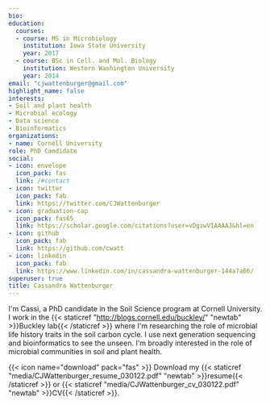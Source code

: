 ```yaml
---
bio: 
education:
  courses:
  - course: MS in Microbiology
    institution: Iowa State University
    year: 2017
  - course: BSc in Cell. and Mol. Biology
    institution: Western Washington University
    year: 2014
email: "cjwattenburger@gmail.com"
highlight_name: false
interests:
- Soil and plant health
- Microbial ecology
- Data science
- Bioinformatics
organizations:
- name: Cornell University
role: PhD Candidate
social:
- icon: envelope
  icon_pack: fas
  link: /#contact
- icon: twitter
  icon_pack: fab
  link: https://twitter.com/CJWattenburger
- icon: graduation-cap
  icon_pack: fas65  
  link: https://scholar.google.com/citations?user=vDgzwVIAAAAJ&hl=en
- icon: github
  icon_pack: fab
  link: https://github.com/cwatt
- icon: linkedin
  icon_pack: fab
  link: https://www.linkedin.com/in/cassandra-wattenburger-144a7a66/
superuser: true
title: Cassandra Wattenburger
---
```


I'm Cassi, a PhD candidate in the Soil Science program at Cornell University. I work in the {{< staticref "http://blogs.cornell.edu/buckley/" "newtab" >}}Buckley lab{{< /staticref >}} where I'm researching the role of microbial life history traits in the soil carbon cycle. I use next generation sequencing and bioinformatics to see the unseen. I'm broadly interested in the role of microbial communities in soil and plant health.

{{< icon name="download" pack="fas" >}} Download my {{< staticref "media/CJWattenburger_resume_030122.pdf" "newtab" >}}resume{{< /staticref >}} or {{< staticref "media/CJWattenburger_cv_030122.pdf" "newtab" >}}CV{{< /staticref >}}.